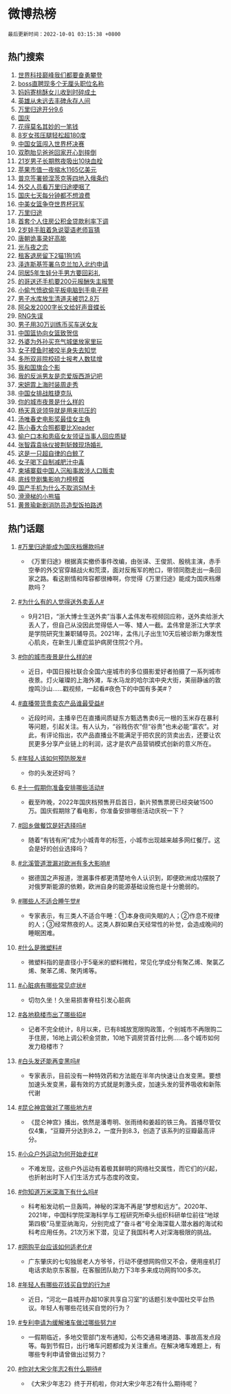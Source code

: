 # 微博热榜

`最后更新时间：2022-10-01 03:15:38 +0800`

## 热门搜索

1. [世界科技巅峰我们都要奋勇攀登](https://m.weibo.cn/search?containerid=100103type%3D1%26t%3D10%26q%3D%23%E4%B8%96%E7%95%8C%E7%A7%91%E6%8A%80%E5%B7%85%E5%B3%B0%E6%88%91%E4%BB%AC%E9%83%BD%E8%A6%81%E5%A5%8B%E5%8B%87%E6%94%80%E7%99%BB%23&stream_entry_id=51&isnewpage=1&extparam=seat%3D1%26filter_type%3Drealtimehot%26pos%3D0%26cate%3D10103%26dgr%3D0%26c_type%3D51%26display_time%3D1664565336%26pre_seqid%3D16645653362870234762219&luicode=10000011&lfid=106003type%253D25%2526t%253D3%2526disable_hot%253D1%2526filter_type%253Drealtimehot)
1. [boss直聘现多个无厘头职位名称](https://m.weibo.cn/search?containerid=100103type%3D1%26t%3D10%26q%3D%23boss%E7%9B%B4%E8%81%98%E7%8E%B0%E5%A4%9A%E4%B8%AA%E6%97%A0%E5%8E%98%E5%A4%B4%E8%81%8C%E4%BD%8D%E5%90%8D%E7%A7%B0%23&stream_entry_id=31&isnewpage=1&extparam=seat%3D1%26filter_type%3Drealtimehot%26c_type%3D31%26cate%3D0%26flag%3D0%26band_rank%3D1%26dgr%3D0%26pos%3D0%26q%3D%2523boss%25E7%259B%25B4%25E8%2581%2598%25E7%258E%25B0%25E5%25A4%259A%25E4%25B8%25AA%25E6%2597%25A0%25E5%258E%2598%25E5%25A4%25B4%25E8%2581%258C%25E4%25BD%258D%25E5%2590%258D%25E7%25A7%25B0%2523%26realpos%3D1%26lcate%3D5001%26display_time%3D1664565336%26pre_seqid%3D16645653362870234762219&luicode=10000011&lfid=106003type%253D25%2526t%253D3%2526disable_hot%253D1%2526filter_type%253Drealtimehot)
1. [妈妈寄桃酥女儿收到时碎成土](https://m.weibo.cn/search?containerid=100103type%3D1%26t%3D10%26q%3D%23%E5%A6%88%E5%A6%88%E5%AF%84%E6%A1%83%E9%85%A5%E5%A5%B3%E5%84%BF%E6%94%B6%E5%88%B0%E6%97%B6%E7%A2%8E%E6%88%90%E5%9C%9F%23&stream_entry_id=31&isnewpage=1&extparam=seat%3D1%26filter_type%3Drealtimehot%26c_type%3D31%26cate%3D0%26flag%3D0%26band_rank%3D2%26dgr%3D0%26pos%3D1%26q%3D%2523%25E5%25A6%2588%25E5%25A6%2588%25E5%25AF%2584%25E6%25A1%2583%25E9%2585%25A5%25E5%25A5%25B3%25E5%2584%25BF%25E6%2594%25B6%25E5%2588%25B0%25E6%2597%25B6%25E7%25A2%258E%25E6%2588%2590%25E5%259C%259F%2523%26realpos%3D2%26lcate%3D5001%26display_time%3D1664565336%26pre_seqid%3D16645653362870234762219&luicode=10000011&lfid=106003type%253D25%2526t%253D3%2526disable_hot%253D1%2526filter_type%253Drealtimehot)
1. [英雄从未远去丰碑永存人间](https://m.weibo.cn/search?containerid=100103type%3D1%26t%3D10%26q%3D%23%E8%8B%B1%E9%9B%84%E4%BB%8E%E6%9C%AA%E8%BF%9C%E5%8E%BB%E4%B8%B0%E7%A2%91%E6%B0%B8%E5%AD%98%E4%BA%BA%E9%97%B4%23&stream_entry_id=31&isnewpage=1&extparam=seat%3D1%26filter_type%3Drealtimehot%26c_type%3D31%26cate%3D0%26flag%3D0%26band_rank%3D3%26dgr%3D0%26pos%3D2%26q%3D%2523%25E8%258B%25B1%25E9%259B%2584%25E4%25BB%258E%25E6%259C%25AA%25E8%25BF%259C%25E5%258E%25BB%25E4%25B8%25B0%25E7%25A2%2591%25E6%25B0%25B8%25E5%25AD%2598%25E4%25BA%25BA%25E9%2597%25B4%2523%26realpos%3D3%26lcate%3D5001%26display_time%3D1664565336%26pre_seqid%3D16645653362870234762219&luicode=10000011&lfid=106003type%253D25%2526t%253D3%2526disable_hot%253D1%2526filter_type%253Drealtimehot)
1. [万里归途开分9.6](https://m.weibo.cn/search?containerid=100103type%3D1%26t%3D10%26q%3D%23%E4%B8%87%E9%87%8C%E5%BD%92%E9%80%94%E5%BC%80%E5%88%869.6%23&stream_entry_id=31&isnewpage=1&extparam=seat%3D1%26filter_type%3Drealtimehot%26c_type%3D31%26cate%3D0%26flag%3D0%26band_rank%3D4%26dgr%3D0%26pos%3D3%26q%3D%2523%25E4%25B8%2587%25E9%2587%258C%25E5%25BD%2592%25E9%2580%2594%25E5%25BC%2580%25E5%2588%25869.6%2523%26realpos%3D4%26lcate%3D5001%26display_time%3D1664565336%26pre_seqid%3D16645653362870234762219&luicode=10000011&lfid=106003type%253D25%2526t%253D3%2526disable_hot%253D1%2526filter_type%253Drealtimehot)
1. [国庆](https://m.weibo.cn/search?containerid=100103type%3D1%26t%3D10%26q%3D%23%E5%9B%BD%E5%BA%86%23&stream_entry_id=31&isnewpage=1&extparam=seat%3D1%26filter_type%3Drealtimehot%26c_type%3D31%26cate%3D0%26flag%3D0%26band_rank%3D5%26dgr%3D0%26pos%3D4%26q%3D%2523%25E5%259B%25BD%25E5%25BA%2586%2523%26realpos%3D5%26lcate%3D5001%26display_time%3D1664565336%26pre_seqid%3D16645653362870234762219&luicode=10000011&lfid=106003type%253D25%2526t%253D3%2526disable_hot%253D1%2526filter_type%253Drealtimehot)
1. [花得莫名其妙的一笔钱](https://m.weibo.cn/search?containerid=100103type%3D1%26t%3D10%26q%3D%23%E8%8A%B1%E5%BE%97%E8%8E%AB%E5%90%8D%E5%85%B6%E5%A6%99%E7%9A%84%E4%B8%80%E7%AC%94%E9%92%B1%23&stream_entry_id=31&isnewpage=1&extparam=seat%3D1%26filter_type%3Drealtimehot%26c_type%3D31%26cate%3D0%26flag%3D1%26band_rank%3D6%26dgr%3D0%26pos%3D5%26q%3D%2523%25E8%258A%25B1%25E5%25BE%2597%25E8%258E%25AB%25E5%2590%258D%25E5%2585%25B6%25E5%25A6%2599%25E7%259A%2584%25E4%25B8%2580%25E7%25AC%2594%25E9%2592%25B1%2523%26realpos%3D6%26lcate%3D5001%26display_time%3D1664565336%26pre_seqid%3D16645653362870234762219&luicode=10000011&lfid=106003type%253D25%2526t%253D3%2526disable_hot%253D1%2526filter_type%253Drealtimehot)
1. [8岁女孩压腿轻松超180度](https://m.weibo.cn/search?containerid=100103type%3D1%26t%3D10%26q%3D%238%E5%B2%81%E5%A5%B3%E5%AD%A9%E5%8E%8B%E8%85%BF%E8%BD%BB%E6%9D%BE%E8%B6%85180%E5%BA%A6%23&stream_entry_id=31&isnewpage=1&extparam=seat%3D1%26filter_type%3Drealtimehot%26c_type%3D31%26cate%3D0%26flag%3D0%26band_rank%3D7%26dgr%3D0%26pos%3D6%26q%3D%25238%25E5%25B2%2581%25E5%25A5%25B3%25E5%25AD%25A9%25E5%258E%258B%25E8%2585%25BF%25E8%25BD%25BB%25E6%259D%25BE%25E8%25B6%2585180%25E5%25BA%25A6%2523%26realpos%3D7%26lcate%3D5001%26display_time%3D1664565336%26pre_seqid%3D16645653362870234762219&luicode=10000011&lfid=106003type%253D25%2526t%253D3%2526disable_hot%253D1%2526filter_type%253Drealtimehot)
1. [中国女篮闯入世界杯决赛](https://m.weibo.cn/search?containerid=100103type%3D1%26t%3D10%26q%3D%23%E4%B8%AD%E5%9B%BD%E5%A5%B3%E7%AF%AE%E9%97%AF%E5%85%A5%E4%B8%96%E7%95%8C%E6%9D%AF%E5%86%B3%E8%B5%9B%23&stream_entry_id=31&isnewpage=1&extparam=seat%3D1%26filter_type%3Drealtimehot%26c_type%3D31%26cate%3D0%26flag%3D16%26band_rank%3D8%26dgr%3D0%26pos%3D7%26q%3D%2523%25E4%25B8%25AD%25E5%259B%25BD%25E5%25A5%25B3%25E7%25AF%25AE%25E9%2597%25AF%25E5%2585%25A5%25E4%25B8%2596%25E7%2595%258C%25E6%259D%25AF%25E5%2586%25B3%25E8%25B5%259B%2523%26realpos%3D8%26lcate%3D5001%26display_time%3D1664565336%26pre_seqid%3D16645653362870234762219&luicode=10000011&lfid=106003type%253D25%2526t%253D3%2526disable_hot%253D1%2526filter_type%253Drealtimehot)
1. [双胞胎见爸爸回家开心到摔倒](https://m.weibo.cn/search?containerid=100103type%3D1%26t%3D10%26q%3D%23%E5%8F%8C%E8%83%9E%E8%83%8E%E8%A7%81%E7%88%B8%E7%88%B8%E5%9B%9E%E5%AE%B6%E5%BC%80%E5%BF%83%E5%88%B0%E6%91%94%E5%80%92%23&stream_entry_id=31&isnewpage=1&extparam=seat%3D1%26filter_type%3Drealtimehot%26c_type%3D31%26cate%3D0%26flag%3D0%26band_rank%3D9%26dgr%3D0%26pos%3D8%26q%3D%2523%25E5%258F%258C%25E8%2583%259E%25E8%2583%258E%25E8%25A7%2581%25E7%2588%25B8%25E7%2588%25B8%25E5%259B%259E%25E5%25AE%25B6%25E5%25BC%2580%25E5%25BF%2583%25E5%2588%25B0%25E6%2591%2594%25E5%2580%2592%2523%26realpos%3D9%26lcate%3D5001%26display_time%3D1664565336%26pre_seqid%3D16645653362870234762219&luicode=10000011&lfid=106003type%253D25%2526t%253D3%2526disable_hot%253D1%2526filter_type%253Drealtimehot)
1. [21岁男子长期熬夜吸出10块血栓](https://m.weibo.cn/search?containerid=100103type%3D1%26t%3D10%26q%3D%2321%E5%B2%81%E7%94%B7%E5%AD%90%E9%95%BF%E6%9C%9F%E7%86%AC%E5%A4%9C%E5%90%B8%E5%87%BA10%E5%9D%97%E8%A1%80%E6%A0%93%23&stream_entry_id=31&isnewpage=1&extparam=seat%3D1%26filter_type%3Drealtimehot%26c_type%3D31%26cate%3D0%26flag%3D0%26band_rank%3D10%26dgr%3D0%26pos%3D9%26q%3D%252321%25E5%25B2%2581%25E7%2594%25B7%25E5%25AD%2590%25E9%2595%25BF%25E6%259C%259F%25E7%2586%25AC%25E5%25A4%259C%25E5%2590%25B8%25E5%2587%25BA10%25E5%259D%2597%25E8%25A1%2580%25E6%25A0%2593%2523%26realpos%3D10%26lcate%3D5001%26display_time%3D1664565336%26pre_seqid%3D16645653362870234762219&luicode=10000011&lfid=106003type%253D25%2526t%253D3%2526disable_hot%253D1%2526filter_type%253Drealtimehot)
1. [苹果市值一夜缩水1165亿美元](https://m.weibo.cn/search?containerid=100103type%3D1%26t%3D10%26q%3D%23%E8%8B%B9%E6%9E%9C%E5%B8%82%E5%80%BC%E4%B8%80%E5%A4%9C%E7%BC%A9%E6%B0%B41165%E4%BA%BF%E7%BE%8E%E5%85%83%23&stream_entry_id=31&isnewpage=1&extparam=seat%3D1%26filter_type%3Drealtimehot%26c_type%3D31%26cate%3D0%26flag%3D1%26band_rank%3D11%26dgr%3D0%26pos%3D10%26q%3D%2523%25E8%258B%25B9%25E6%259E%259C%25E5%25B8%2582%25E5%2580%25BC%25E4%25B8%2580%25E5%25A4%259C%25E7%25BC%25A9%25E6%25B0%25B41165%25E4%25BA%25BF%25E7%25BE%258E%25E5%2585%2583%2523%26realpos%3D11%26lcate%3D5001%26display_time%3D1664565336%26pre_seqid%3D16645653362870234762219&luicode=10000011&lfid=106003type%253D25%2526t%253D3%2526disable_hot%253D1%2526filter_type%253Drealtimehot)
1. [普京签署顿涅茨克等四地入俄条约](https://m.weibo.cn/search?containerid=100103type%3D1%26t%3D10%26q%3D%23%E6%99%AE%E4%BA%AC%E7%AD%BE%E7%BD%B2%E9%A1%BF%E6%B6%85%E8%8C%A8%E5%85%8B%E7%AD%89%E5%9B%9B%E5%9C%B0%E5%85%A5%E4%BF%84%E6%9D%A1%E7%BA%A6%23&stream_entry_id=31&isnewpage=1&extparam=seat%3D1%26filter_type%3Drealtimehot%26c_type%3D31%26cate%3D0%26flag%3D0%26band_rank%3D12%26dgr%3D0%26pos%3D11%26q%3D%2523%25E6%2599%25AE%25E4%25BA%25AC%25E7%25AD%25BE%25E7%25BD%25B2%25E9%25A1%25BF%25E6%25B6%2585%25E8%258C%25A8%25E5%2585%258B%25E7%25AD%2589%25E5%259B%259B%25E5%259C%25B0%25E5%2585%25A5%25E4%25BF%2584%25E6%259D%25A1%25E7%25BA%25A6%2523%26realpos%3D12%26lcate%3D5001%26display_time%3D1664565336%26pre_seqid%3D16645653362870234762219&luicode=10000011&lfid=106003type%253D25%2526t%253D3%2526disable_hot%253D1%2526filter_type%253Drealtimehot)
1. [外交人员看万里归途哽咽了](https://m.weibo.cn/search?containerid=100103type%3D1%26t%3D10%26q%3D%23%E5%A4%96%E4%BA%A4%E4%BA%BA%E5%91%98%E7%9C%8B%E4%B8%87%E9%87%8C%E5%BD%92%E9%80%94%E5%93%BD%E5%92%BD%E4%BA%86%23&stream_entry_id=31&isnewpage=1&extparam=seat%3D1%26filter_type%3Drealtimehot%26c_type%3D31%26cate%3D0%26flag%3D0%26band_rank%3D13%26dgr%3D0%26pos%3D12%26q%3D%2523%25E5%25A4%2596%25E4%25BA%25A4%25E4%25BA%25BA%25E5%2591%2598%25E7%259C%258B%25E4%25B8%2587%25E9%2587%258C%25E5%25BD%2592%25E9%2580%2594%25E5%2593%25BD%25E5%2592%25BD%25E4%25BA%2586%2523%26realpos%3D13%26lcate%3D5001%26display_time%3D1664565336%26pre_seqid%3D16645653362870234762219&luicode=10000011&lfid=106003type%253D25%2526t%253D3%2526disable_hot%253D1%2526filter_type%253Drealtimehot)
1. [国庆七天每分钟都不想浪费](https://m.weibo.cn/search?containerid=100103type%3D1%26t%3D10%26q%3D%23%E5%9B%BD%E5%BA%86%E4%B8%83%E5%A4%A9%E6%AF%8F%E5%88%86%E9%92%9F%E9%83%BD%E4%B8%8D%E6%83%B3%E6%B5%AA%E8%B4%B9%23&stream_entry_id=31&isnewpage=1&extparam=seat%3D1%26filter_type%3Drealtimehot%26c_type%3D31%26cate%3D0%26flag%3D0%26band_rank%3D14%26dgr%3D0%26pos%3D13%26q%3D%2523%25E5%259B%25BD%25E5%25BA%2586%25E4%25B8%2583%25E5%25A4%25A9%25E6%25AF%258F%25E5%2588%2586%25E9%2592%259F%25E9%2583%25BD%25E4%25B8%258D%25E6%2583%25B3%25E6%25B5%25AA%25E8%25B4%25B9%2523%26realpos%3D14%26lcate%3D5001%26display_time%3D1664565336%26pre_seqid%3D16645653362870234762219&luicode=10000011&lfid=106003type%253D25%2526t%253D3%2526disable_hot%253D1%2526filter_type%253Drealtimehot)
1. [中美女篮争夺世界杯冠军](https://m.weibo.cn/search?containerid=100103type%3D1%26t%3D10%26q%3D%23%E4%B8%AD%E7%BE%8E%E5%A5%B3%E7%AF%AE%E4%BA%89%E5%A4%BA%E4%B8%96%E7%95%8C%E6%9D%AF%E5%86%A0%E5%86%9B%23&stream_entry_id=31&isnewpage=1&extparam=seat%3D1%26filter_type%3Drealtimehot%26c_type%3D31%26cate%3D0%26flag%3D0%26band_rank%3D15%26dgr%3D0%26pos%3D14%26q%3D%2523%25E4%25B8%25AD%25E7%25BE%258E%25E5%25A5%25B3%25E7%25AF%25AE%25E4%25BA%2589%25E5%25A4%25BA%25E4%25B8%2596%25E7%2595%258C%25E6%259D%25AF%25E5%2586%25A0%25E5%2586%259B%2523%26realpos%3D15%26lcate%3D5001%26display_time%3D1664565336%26pre_seqid%3D16645653362870234762219&luicode=10000011&lfid=106003type%253D25%2526t%253D3%2526disable_hot%253D1%2526filter_type%253Drealtimehot)
1. [万里归途](https://m.weibo.cn/search?containerid=100103type%3D1%26t%3D10%26q%3D%E4%B8%87%E9%87%8C%E5%BD%92%E9%80%94&stream_entry_id=31&isnewpage=1&extparam=seat%3D1%26filter_type%3Drealtimehot%26c_type%3D31%26cate%3D0%26flag%3D0%26band_rank%3D16%26dgr%3D0%26pos%3D15%26q%3D%25E4%25B8%2587%25E9%2587%258C%25E5%25BD%2592%25E9%2580%2594%26realpos%3D16%26lcate%3D5001%26display_time%3D1664565336%26pre_seqid%3D16645653362870234762219&luicode=10000011&lfid=106003type%253D25%2526t%253D3%2526disable_hot%253D1%2526filter_type%253Drealtimehot)
1. [首套个人住房公积金贷款利率下调](https://m.weibo.cn/search?containerid=100103type%3D1%26t%3D10%26q%3D%23%E9%A6%96%E5%A5%97%E4%B8%AA%E4%BA%BA%E4%BD%8F%E6%88%BF%E5%85%AC%E7%A7%AF%E9%87%91%E8%B4%B7%E6%AC%BE%E5%88%A9%E7%8E%87%E4%B8%8B%E8%B0%83%23&stream_entry_id=31&isnewpage=1&extparam=seat%3D1%26filter_type%3Drealtimehot%26c_type%3D31%26cate%3D0%26flag%3D0%26band_rank%3D17%26dgr%3D0%26pos%3D16%26q%3D%2523%25E9%25A6%2596%25E5%25A5%2597%25E4%25B8%25AA%25E4%25BA%25BA%25E4%25BD%258F%25E6%2588%25BF%25E5%2585%25AC%25E7%25A7%25AF%25E9%2587%2591%25E8%25B4%25B7%25E6%25AC%25BE%25E5%2588%25A9%25E7%258E%2587%25E4%25B8%258B%25E8%25B0%2583%2523%26realpos%3D17%26lcate%3D5001%26display_time%3D1664565336%26pre_seqid%3D16645653362870234762219&luicode=10000011&lfid=106003type%253D25%2526t%253D3%2526disable_hot%253D1%2526filter_type%253Drealtimehot)
1. [2岁娃手脏着急说婴语老师盲猜](https://m.weibo.cn/search?containerid=100103type%3D1%26t%3D10%26q%3D%232%E5%B2%81%E5%A8%83%E6%89%8B%E8%84%8F%E7%9D%80%E6%80%A5%E8%AF%B4%E5%A9%B4%E8%AF%AD%E8%80%81%E5%B8%88%E7%9B%B2%E7%8C%9C%23&stream_entry_id=31&isnewpage=1&extparam=seat%3D1%26filter_type%3Drealtimehot%26c_type%3D31%26cate%3D0%26flag%3D0%26band_rank%3D18%26dgr%3D0%26pos%3D17%26q%3D%25232%25E5%25B2%2581%25E5%25A8%2583%25E6%2589%258B%25E8%2584%258F%25E7%259D%2580%25E6%2580%25A5%25E8%25AF%25B4%25E5%25A9%25B4%25E8%25AF%25AD%25E8%2580%2581%25E5%25B8%2588%25E7%259B%25B2%25E7%258C%259C%2523%26realpos%3D18%26lcate%3D5001%26display_time%3D1664565336%26pre_seqid%3D16645653362870234762219&luicode=10000011&lfid=106003type%253D25%2526t%253D3%2526disable_hot%253D1%2526filter_type%253Drealtimehot)
1. [唐朝诡事录好高能](https://m.weibo.cn/search?containerid=100103type%3D1%26t%3D10%26q%3D%23%E5%94%90%E6%9C%9D%E8%AF%A1%E4%BA%8B%E5%BD%95%E5%A5%BD%E9%AB%98%E8%83%BD%23&stream_entry_id=31&isnewpage=1&extparam=seat%3D1%26filter_type%3Drealtimehot%26c_type%3D31%26cate%3D0%26flag%3D0%26band_rank%3D19%26dgr%3D0%26pos%3D18%26q%3D%2523%25E5%2594%2590%25E6%259C%259D%25E8%25AF%25A1%25E4%25BA%258B%25E5%25BD%2595%25E5%25A5%25BD%25E9%25AB%2598%25E8%2583%25BD%2523%26realpos%3D19%26lcate%3D5001%26display_time%3D1664565336%26pre_seqid%3D16645653362870234762219&luicode=10000011&lfid=106003type%253D25%2526t%253D3%2526disable_hot%253D1%2526filter_type%253Drealtimehot)
1. [光与夜之恋](https://m.weibo.cn/search?containerid=100103type%3D1%26t%3D10%26q%3D%23%E5%85%89%E4%B8%8E%E5%A4%9C%E4%B9%8B%E6%81%8B%23&stream_entry_id=31&isnewpage=1&extparam=seat%3D1%26filter_type%3Drealtimehot%26c_type%3D31%26cate%3D0%26flag%3D0%26band_rank%3D20%26dgr%3D0%26pos%3D19%26q%3D%2523%25E5%2585%2589%25E4%25B8%258E%25E5%25A4%259C%25E4%25B9%258B%25E6%2581%258B%2523%26realpos%3D20%26lcate%3D5001%26display_time%3D1664565336%26pre_seqid%3D16645653362870234762219&luicode=10000011&lfid=106003type%253D25%2526t%253D3%2526disable_hot%253D1%2526filter_type%253Drealtimehot)
1. [租客退房留下2猫1狗1鸡](https://m.weibo.cn/search?containerid=100103type%3D1%26t%3D10%26q%3D%23%E7%A7%9F%E5%AE%A2%E9%80%80%E6%88%BF%E7%95%99%E4%B8%8B2%E7%8C%AB1%E7%8B%971%E9%B8%A1%23&stream_entry_id=31&isnewpage=1&extparam=seat%3D1%26filter_type%3Drealtimehot%26c_type%3D31%26cate%3D0%26flag%3D0%26band_rank%3D21%26dgr%3D0%26pos%3D20%26q%3D%2523%25E7%25A7%259F%25E5%25AE%25A2%25E9%2580%2580%25E6%2588%25BF%25E7%2595%2599%25E4%25B8%258B2%25E7%258C%25AB1%25E7%258B%25971%25E9%25B8%25A1%2523%26realpos%3D21%26lcate%3D5001%26display_time%3D1664565336%26pre_seqid%3D16645653362870234762219&luicode=10000011&lfid=106003type%253D25%2526t%253D3%2526disable_hot%253D1%2526filter_type%253Drealtimehot)
1. [泽连斯基签署乌克兰加入北约申请](https://m.weibo.cn/search?containerid=100103type%3D1%26t%3D10%26q%3D%23%E6%B3%BD%E8%BF%9E%E6%96%AF%E5%9F%BA%E7%AD%BE%E7%BD%B2%E4%B9%8C%E5%85%8B%E5%85%B0%E5%8A%A0%E5%85%A5%E5%8C%97%E7%BA%A6%E7%94%B3%E8%AF%B7%23&stream_entry_id=31&isnewpage=1&extparam=seat%3D1%26filter_type%3Drealtimehot%26c_type%3D31%26cate%3D0%26flag%3D0%26band_rank%3D22%26dgr%3D0%26pos%3D21%26q%3D%2523%25E6%25B3%25BD%25E8%25BF%259E%25E6%2596%25AF%25E5%259F%25BA%25E7%25AD%25BE%25E7%25BD%25B2%25E4%25B9%258C%25E5%2585%258B%25E5%2585%25B0%25E5%258A%25A0%25E5%2585%25A5%25E5%258C%2597%25E7%25BA%25A6%25E7%2594%25B3%25E8%25AF%25B7%2523%26realpos%3D22%26lcate%3D5001%26display_time%3D1664565336%26pre_seqid%3D16645653362870234762219&luicode=10000011&lfid=106003type%253D25%2526t%253D3%2526disable_hot%253D1%2526filter_type%253Drealtimehot)
1. [同居5年生娃分手男方要回彩礼](https://m.weibo.cn/search?containerid=100103type%3D1%26t%3D10%26q%3D%23%E5%90%8C%E5%B1%855%E5%B9%B4%E7%94%9F%E5%A8%83%E5%88%86%E6%89%8B%E7%94%B7%E6%96%B9%E8%A6%81%E5%9B%9E%E5%BD%A9%E7%A4%BC%23&stream_entry_id=31&isnewpage=1&extparam=seat%3D1%26filter_type%3Drealtimehot%26c_type%3D31%26cate%3D0%26flag%3D0%26band_rank%3D23%26dgr%3D0%26pos%3D22%26q%3D%2523%25E5%2590%258C%25E5%25B1%25855%25E5%25B9%25B4%25E7%2594%259F%25E5%25A8%2583%25E5%2588%2586%25E6%2589%258B%25E7%2594%25B7%25E6%2596%25B9%25E8%25A6%2581%25E5%259B%259E%25E5%25BD%25A9%25E7%25A4%25BC%2523%26realpos%3D23%26lcate%3D5001%26display_time%3D1664565336%26pre_seqid%3D16645653362870234762219&luicode=10000011&lfid=106003type%253D25%2526t%253D3%2526disable_hot%253D1%2526filter_type%253Drealtimehot)
1. [的哥送还手机要200元报酬失主报警](https://m.weibo.cn/search?containerid=100103type%3D1%26t%3D10%26q%3D%23%E7%9A%84%E5%93%A5%E9%80%81%E8%BF%98%E6%89%8B%E6%9C%BA%E8%A6%81200%E5%85%83%E6%8A%A5%E9%85%AC%E5%A4%B1%E4%B8%BB%E6%8A%A5%E8%AD%A6%23&stream_entry_id=31&isnewpage=1&extparam=seat%3D1%26filter_type%3Drealtimehot%26c_type%3D31%26cate%3D0%26flag%3D0%26band_rank%3D24%26dgr%3D0%26pos%3D23%26q%3D%2523%25E7%259A%2584%25E5%2593%25A5%25E9%2580%2581%25E8%25BF%2598%25E6%2589%258B%25E6%259C%25BA%25E8%25A6%2581200%25E5%2585%2583%25E6%258A%25A5%25E9%2585%25AC%25E5%25A4%25B1%25E4%25B8%25BB%25E6%258A%25A5%25E8%25AD%25A6%2523%26realpos%3D24%26lcate%3D5001%26display_time%3D1664565336%26pre_seqid%3D16645653362870234762219&luicode=10000011&lfid=106003type%253D25%2526t%253D3%2526disable_hot%253D1%2526filter_type%253Drealtimehot)
1. [小偷气愤欲偷平板电脑到手电子秤](https://m.weibo.cn/search?containerid=100103type%3D1%26t%3D10%26q%3D%23%E5%B0%8F%E5%81%B7%E6%B0%94%E6%84%A4%E6%AC%B2%E5%81%B7%E5%B9%B3%E6%9D%BF%E7%94%B5%E8%84%91%E5%88%B0%E6%89%8B%E7%94%B5%E5%AD%90%E7%A7%A4%23&stream_entry_id=31&isnewpage=1&extparam=seat%3D1%26filter_type%3Drealtimehot%26c_type%3D31%26cate%3D0%26flag%3D0%26band_rank%3D25%26dgr%3D0%26pos%3D24%26q%3D%2523%25E5%25B0%258F%25E5%2581%25B7%25E6%25B0%2594%25E6%2584%25A4%25E6%25AC%25B2%25E5%2581%25B7%25E5%25B9%25B3%25E6%259D%25BF%25E7%2594%25B5%25E8%2584%2591%25E5%2588%25B0%25E6%2589%258B%25E7%2594%25B5%25E5%25AD%2590%25E7%25A7%25A4%2523%26realpos%3D25%26lcate%3D5001%26display_time%3D1664565336%26pre_seqid%3D16645653362870234762219&luicode=10000011&lfid=106003type%253D25%2526t%253D3%2526disable_hot%253D1%2526filter_type%253Drealtimehot)
1. [男子水库放生清道夫被罚2.8万](https://m.weibo.cn/search?containerid=100103type%3D1%26t%3D10%26q%3D%23%E7%94%B7%E5%AD%90%E6%B0%B4%E5%BA%93%E6%94%BE%E7%94%9F%E6%B8%85%E9%81%93%E5%A4%AB%E8%A2%AB%E7%BD%9A2.8%E4%B8%87%23&stream_entry_id=31&isnewpage=1&extparam=seat%3D1%26filter_type%3Drealtimehot%26c_type%3D31%26cate%3D0%26flag%3D0%26band_rank%3D26%26dgr%3D0%26pos%3D25%26q%3D%2523%25E7%2594%25B7%25E5%25AD%2590%25E6%25B0%25B4%25E5%25BA%2593%25E6%2594%25BE%25E7%2594%259F%25E6%25B8%2585%25E9%2581%2593%25E5%25A4%25AB%25E8%25A2%25AB%25E7%25BD%259A2.8%25E4%25B8%2587%2523%26realpos%3D26%26lcate%3D5001%26display_time%3D1664565336%26pre_seqid%3D16645653362870234762219&luicode=10000011&lfid=106003type%253D25%2526t%253D3%2526disable_hot%253D1%2526filter_type%253Drealtimehot)
1. [阿朵发2000字长文给好声音蝶长](https://m.weibo.cn/search?containerid=100103type%3D1%26t%3D10%26q%3D%23%E9%98%BF%E6%9C%B5%E5%8F%912000%E5%AD%97%E9%95%BF%E6%96%87%E7%BB%99%E5%A5%BD%E5%A3%B0%E9%9F%B3%E8%9D%B6%E9%95%BF%23&stream_entry_id=31&isnewpage=1&extparam=seat%3D1%26filter_type%3Drealtimehot%26c_type%3D31%26cate%3D0%26flag%3D0%26band_rank%3D27%26dgr%3D0%26pos%3D26%26q%3D%2523%25E9%2598%25BF%25E6%259C%25B5%25E5%258F%25912000%25E5%25AD%2597%25E9%2595%25BF%25E6%2596%2587%25E7%25BB%2599%25E5%25A5%25BD%25E5%25A3%25B0%25E9%259F%25B3%25E8%259D%25B6%25E9%2595%25BF%2523%26realpos%3D27%26lcate%3D5001%26display_time%3D1664565336%26pre_seqid%3D16645653362870234762219&luicode=10000011&lfid=106003type%253D25%2526t%253D3%2526disable_hot%253D1%2526filter_type%253Drealtimehot)
1. [RNG失误](https://m.weibo.cn/search?containerid=100103type%3D1%26t%3D10%26q%3D%23RNG%E5%A4%B1%E8%AF%AF%23&stream_entry_id=31&isnewpage=1&extparam=seat%3D1%26filter_type%3Drealtimehot%26c_type%3D31%26cate%3D0%26flag%3D0%26band_rank%3D28%26dgr%3D0%26pos%3D27%26q%3D%2523RNG%25E5%25A4%25B1%25E8%25AF%25AF%2523%26realpos%3D28%26lcate%3D5001%26display_time%3D1664565336%26pre_seqid%3D16645653362870234762219&luicode=10000011&lfid=106003type%253D25%2526t%253D3%2526disable_hot%253D1%2526filter_type%253Drealtimehot)
1. [男子用30万训练币买车送女友](https://m.weibo.cn/search?containerid=100103type%3D1%26t%3D10%26q%3D%23%E7%94%B7%E5%AD%90%E7%94%A830%E4%B8%87%E8%AE%AD%E7%BB%83%E5%B8%81%E4%B9%B0%E8%BD%A6%E9%80%81%E5%A5%B3%E5%8F%8B%23&stream_entry_id=31&isnewpage=1&extparam=seat%3D1%26filter_type%3Drealtimehot%26c_type%3D31%26cate%3D0%26flag%3D0%26band_rank%3D29%26dgr%3D0%26pos%3D28%26q%3D%2523%25E7%2594%25B7%25E5%25AD%2590%25E7%2594%25A830%25E4%25B8%2587%25E8%25AE%25AD%25E7%25BB%2583%25E5%25B8%2581%25E4%25B9%25B0%25E8%25BD%25A6%25E9%2580%2581%25E5%25A5%25B3%25E5%258F%258B%2523%26realpos%3D29%26lcate%3D5001%26display_time%3D1664565336%26pre_seqid%3D16645653362870234762219&luicode=10000011&lfid=106003type%253D25%2526t%253D3%2526disable_hot%253D1%2526filter_type%253Drealtimehot)
1. [中国篮协向女篮致贺信](https://m.weibo.cn/search?containerid=100103type%3D1%26t%3D10%26q%3D%23%E4%B8%AD%E5%9B%BD%E7%AF%AE%E5%8D%8F%E5%90%91%E5%A5%B3%E7%AF%AE%E8%87%B4%E8%B4%BA%E4%BF%A1%23&stream_entry_id=31&isnewpage=1&extparam=seat%3D1%26filter_type%3Drealtimehot%26c_type%3D31%26cate%3D0%26flag%3D0%26band_rank%3D30%26dgr%3D0%26pos%3D29%26q%3D%2523%25E4%25B8%25AD%25E5%259B%25BD%25E7%25AF%25AE%25E5%258D%258F%25E5%2590%2591%25E5%25A5%25B3%25E7%25AF%25AE%25E8%2587%25B4%25E8%25B4%25BA%25E4%25BF%25A1%2523%26realpos%3D30%26lcate%3D5001%26display_time%3D1664565336%26pre_seqid%3D16645653362870234762219&luicode=10000011&lfid=106003type%253D25%2526t%253D3%2526disable_hot%253D1%2526filter_type%253Drealtimehot)
1. [外婆为外孙买充气城堡放家里玩](https://m.weibo.cn/search?containerid=100103type%3D1%26t%3D10%26q%3D%23%E5%A4%96%E5%A9%86%E4%B8%BA%E5%A4%96%E5%AD%99%E4%B9%B0%E5%85%85%E6%B0%94%E5%9F%8E%E5%A0%A1%E6%94%BE%E5%AE%B6%E9%87%8C%E7%8E%A9%23&stream_entry_id=31&isnewpage=1&extparam=seat%3D1%26filter_type%3Drealtimehot%26c_type%3D31%26cate%3D0%26flag%3D0%26band_rank%3D31%26dgr%3D0%26pos%3D30%26q%3D%2523%25E5%25A4%2596%25E5%25A9%2586%25E4%25B8%25BA%25E5%25A4%2596%25E5%25AD%2599%25E4%25B9%25B0%25E5%2585%2585%25E6%25B0%2594%25E5%259F%258E%25E5%25A0%25A1%25E6%2594%25BE%25E5%25AE%25B6%25E9%2587%258C%25E7%258E%25A9%2523%26realpos%3D31%26lcate%3D5001%26display_time%3D1664565336%26pre_seqid%3D16645653362870234762219&luicode=10000011&lfid=106003type%253D25%2526t%253D3%2526disable_hot%253D1%2526filter_type%253Drealtimehot)
1. [女子摸鱼时被咬半身失去知觉](https://m.weibo.cn/search?containerid=100103type%3D1%26t%3D10%26q%3D%23%E5%A5%B3%E5%AD%90%E6%91%B8%E9%B1%BC%E6%97%B6%E8%A2%AB%E5%92%AC%E5%8D%8A%E8%BA%AB%E5%A4%B1%E5%8E%BB%E7%9F%A5%E8%A7%89%23&stream_entry_id=31&isnewpage=1&extparam=seat%3D1%26filter_type%3Drealtimehot%26c_type%3D31%26cate%3D0%26flag%3D0%26band_rank%3D32%26dgr%3D0%26pos%3D31%26q%3D%2523%25E5%25A5%25B3%25E5%25AD%2590%25E6%2591%25B8%25E9%25B1%25BC%25E6%2597%25B6%25E8%25A2%25AB%25E5%2592%25AC%25E5%258D%258A%25E8%25BA%25AB%25E5%25A4%25B1%25E5%258E%25BB%25E7%259F%25A5%25E8%25A7%2589%2523%26realpos%3D32%26lcate%3D5001%26display_time%3D1664565336%26pre_seqid%3D16645653362870234762219&luicode=10000011&lfid=106003type%253D25%2526t%253D3%2526disable_hot%253D1%2526filter_type%253Drealtimehot)
1. [多所双非院校硕士报考人数猛增](https://m.weibo.cn/search?containerid=100103type%3D1%26t%3D10%26q%3D%23%E5%A4%9A%E6%89%80%E5%8F%8C%E9%9D%9E%E9%99%A2%E6%A0%A1%E7%A1%95%E5%A3%AB%E6%8A%A5%E8%80%83%E4%BA%BA%E6%95%B0%E7%8C%9B%E5%A2%9E%23&stream_entry_id=31&isnewpage=1&extparam=seat%3D1%26filter_type%3Drealtimehot%26c_type%3D31%26cate%3D0%26flag%3D0%26band_rank%3D33%26dgr%3D0%26pos%3D32%26q%3D%2523%25E5%25A4%259A%25E6%2589%2580%25E5%258F%258C%25E9%259D%259E%25E9%2599%25A2%25E6%25A0%25A1%25E7%25A1%2595%25E5%25A3%25AB%25E6%258A%25A5%25E8%2580%2583%25E4%25BA%25BA%25E6%2595%25B0%25E7%258C%259B%25E5%25A2%259E%2523%26realpos%3D33%26lcate%3D5001%26display_time%3D1664565336%26pre_seqid%3D16645653362870234762219&luicode=10000011&lfid=106003type%253D25%2526t%253D3%2526disable_hot%253D1%2526filter_type%253Drealtimehot)
1. [我和国旗合个影](https://m.weibo.cn/search?containerid=100103type%3D1%26t%3D10%26q%3D%23%E6%88%91%E5%92%8C%E5%9B%BD%E6%97%97%E5%90%88%E4%B8%AA%E5%BD%B1%23&stream_entry_id=31&isnewpage=1&extparam=seat%3D1%26filter_type%3Drealtimehot%26c_type%3D31%26cate%3D0%26flag%3D0%26band_rank%3D34%26dgr%3D0%26pos%3D33%26q%3D%2523%25E6%2588%2591%25E5%2592%258C%25E5%259B%25BD%25E6%2597%2597%25E5%2590%2588%25E4%25B8%25AA%25E5%25BD%25B1%2523%26realpos%3D34%26lcate%3D5001%26display_time%3D1664565336%26pre_seqid%3D16645653362870234762219&luicode=10000011&lfid=106003type%253D25%2526t%253D3%2526disable_hot%253D1%2526filter_type%253Drealtimehot)
1. [我的反派男友是恋爱版西游记吧](https://m.weibo.cn/search?containerid=100103type%3D1%26t%3D10%26q%3D%23%E6%88%91%E7%9A%84%E5%8F%8D%E6%B4%BE%E7%94%B7%E5%8F%8B%E6%98%AF%E6%81%8B%E7%88%B1%E7%89%88%E8%A5%BF%E6%B8%B8%E8%AE%B0%E5%90%A7%23&stream_entry_id=31&isnewpage=1&extparam=seat%3D1%26filter_type%3Drealtimehot%26c_type%3D31%26cate%3D0%26flag%3D0%26band_rank%3D35%26dgr%3D0%26pos%3D34%26q%3D%2523%25E6%2588%2591%25E7%259A%2584%25E5%258F%258D%25E6%25B4%25BE%25E7%2594%25B7%25E5%258F%258B%25E6%2598%25AF%25E6%2581%258B%25E7%2588%25B1%25E7%2589%2588%25E8%25A5%25BF%25E6%25B8%25B8%25E8%25AE%25B0%25E5%2590%25A7%2523%26realpos%3D35%26lcate%3D5001%26display_time%3D1664565336%26pre_seqid%3D16645653362870234762219&luicode=10000011&lfid=106003type%253D25%2526t%253D3%2526disable_hot%253D1%2526filter_type%253Drealtimehot)
1. [宋妍霏上海时装周走秀](https://m.weibo.cn/search?containerid=100103type%3D1%26t%3D10%26q%3D%23%E5%AE%8B%E5%A6%8D%E9%9C%8F%E4%B8%8A%E6%B5%B7%E6%97%B6%E8%A3%85%E5%91%A8%E8%B5%B0%E7%A7%80%23&stream_entry_id=31&isnewpage=1&extparam=seat%3D1%26filter_type%3Drealtimehot%26c_type%3D31%26cate%3D0%26flag%3D0%26band_rank%3D36%26dgr%3D0%26pos%3D35%26q%3D%2523%25E5%25AE%258B%25E5%25A6%258D%25E9%259C%258F%25E4%25B8%258A%25E6%25B5%25B7%25E6%2597%25B6%25E8%25A3%2585%25E5%2591%25A8%25E8%25B5%25B0%25E7%25A7%2580%2523%26realpos%3D36%26lcate%3D5001%26display_time%3D1664565336%26pre_seqid%3D16645653362870234762219&luicode=10000011&lfid=106003type%253D25%2526t%253D3%2526disable_hot%253D1%2526filter_type%253Drealtimehot)
1. [中国女排战胜捷克队](https://m.weibo.cn/search?containerid=100103type%3D1%26t%3D10%26q%3D%23%E4%B8%AD%E5%9B%BD%E5%A5%B3%E6%8E%92%E6%88%98%E8%83%9C%E6%8D%B7%E5%85%8B%E9%98%9F%23&stream_entry_id=31&isnewpage=1&extparam=seat%3D1%26filter_type%3Drealtimehot%26c_type%3D31%26cate%3D0%26flag%3D0%26band_rank%3D37%26dgr%3D0%26pos%3D36%26q%3D%2523%25E4%25B8%25AD%25E5%259B%25BD%25E5%25A5%25B3%25E6%258E%2592%25E6%2588%2598%25E8%2583%259C%25E6%258D%25B7%25E5%2585%258B%25E9%2598%259F%2523%26realpos%3D37%26lcate%3D5001%26display_time%3D1664565336%26pre_seqid%3D16645653362870234762219&luicode=10000011&lfid=106003type%253D25%2526t%253D3%2526disable_hot%253D1%2526filter_type%253Drealtimehot)
1. [你的城市夜景是什么样的](https://m.weibo.cn/search?containerid=100103type%3D1%26t%3D10%26q%3D%23%E4%BD%A0%E7%9A%84%E5%9F%8E%E5%B8%82%E5%A4%9C%E6%99%AF%E6%98%AF%E4%BB%80%E4%B9%88%E6%A0%B7%E7%9A%84%23&stream_entry_id=31&isnewpage=1&extparam=seat%3D1%26filter_type%3Drealtimehot%26c_type%3D31%26cate%3D0%26flag%3D0%26band_rank%3D38%26dgr%3D0%26pos%3D37%26q%3D%2523%25E4%25BD%25A0%25E7%259A%2584%25E5%259F%258E%25E5%25B8%2582%25E5%25A4%259C%25E6%2599%25AF%25E6%2598%25AF%25E4%25BB%2580%25E4%25B9%2588%25E6%25A0%25B7%25E7%259A%2584%2523%26realpos%3D38%26lcate%3D5001%26display_time%3D1664565336%26pre_seqid%3D16645653362870234762219&luicode=10000011&lfid=106003type%253D25%2526t%253D3%2526disable_hot%253D1%2526filter_type%253Drealtimehot)
1. [杨天真说领导就是用来抗压的](https://m.weibo.cn/search?containerid=100103type%3D1%26t%3D10%26q%3D%23%E6%9D%A8%E5%A4%A9%E7%9C%9F%E8%AF%B4%E9%A2%86%E5%AF%BC%E5%B0%B1%E6%98%AF%E7%94%A8%E6%9D%A5%E6%8A%97%E5%8E%8B%E7%9A%84%23&stream_entry_id=31&isnewpage=1&extparam=seat%3D1%26filter_type%3Drealtimehot%26c_type%3D31%26cate%3D0%26flag%3D0%26band_rank%3D39%26dgr%3D0%26pos%3D38%26q%3D%2523%25E6%259D%25A8%25E5%25A4%25A9%25E7%259C%259F%25E8%25AF%25B4%25E9%25A2%2586%25E5%25AF%25BC%25E5%25B0%25B1%25E6%2598%25AF%25E7%2594%25A8%25E6%259D%25A5%25E6%258A%2597%25E5%258E%258B%25E7%259A%2584%2523%26realpos%3D39%26lcate%3D5001%26display_time%3D1664565336%26pre_seqid%3D16645653362870234762219&luicode=10000011&lfid=106003type%253D25%2526t%253D3%2526disable_hot%253D1%2526filter_type%253Drealtimehot)
1. [汤唯春史电影奖最佳女主角](https://m.weibo.cn/search?containerid=100103type%3D1%26t%3D10%26q%3D%23%E6%B1%A4%E5%94%AF%E6%98%A5%E5%8F%B2%E7%94%B5%E5%BD%B1%E5%A5%96%E6%9C%80%E4%BD%B3%E5%A5%B3%E4%B8%BB%E8%A7%92%23&stream_entry_id=31&isnewpage=1&extparam=seat%3D1%26filter_type%3Drealtimehot%26c_type%3D31%26cate%3D0%26flag%3D0%26band_rank%3D40%26dgr%3D0%26pos%3D39%26q%3D%2523%25E6%25B1%25A4%25E5%2594%25AF%25E6%2598%25A5%25E5%258F%25B2%25E7%2594%25B5%25E5%25BD%25B1%25E5%25A5%2596%25E6%259C%2580%25E4%25BD%25B3%25E5%25A5%25B3%25E4%25B8%25BB%25E8%25A7%2592%2523%26realpos%3D40%26lcate%3D5001%26display_time%3D1664565336%26pre_seqid%3D16645653362870234762219&luicode=10000011&lfid=106003type%253D25%2526t%253D3%2526disable_hot%253D1%2526filter_type%253Drealtimehot)
1. [陈小春大合照都要比Xleader](https://m.weibo.cn/search?containerid=100103type%3D1%26t%3D10%26q%3D%E9%99%88%E5%B0%8F%E6%98%A5%E5%A4%A7%E5%90%88%E7%85%A7%E9%83%BD%E8%A6%81%E6%AF%94Xleader&stream_entry_id=31&isnewpage=1&extparam=seat%3D1%26filter_type%3Drealtimehot%26c_type%3D31%26cate%3D0%26flag%3D0%26band_rank%3D41%26dgr%3D0%26pos%3D40%26q%3D%25E9%2599%2588%25E5%25B0%258F%25E6%2598%25A5%25E5%25A4%25A7%25E5%2590%2588%25E7%2585%25A7%25E9%2583%25BD%25E8%25A6%2581%25E6%25AF%2594Xleader%26realpos%3D41%26lcate%3D5001%26display_time%3D1664565336%26pre_seqid%3D16645653362870234762219&luicode=10000011&lfid=106003type%253D25%2526t%253D3%2526disable_hot%253D1%2526filter_type%253Drealtimehot)
1. [偷户口本和患癌女友领证当事人回应质疑](https://m.weibo.cn/search?containerid=100103type%3D1%26t%3D10%26q%3D%23%E5%81%B7%E6%88%B7%E5%8F%A3%E6%9C%AC%E5%92%8C%E6%82%A3%E7%99%8C%E5%A5%B3%E5%8F%8B%E9%A2%86%E8%AF%81%E5%BD%93%E4%BA%8B%E4%BA%BA%E5%9B%9E%E5%BA%94%E8%B4%A8%E7%96%91%23&stream_entry_id=31&isnewpage=1&extparam=seat%3D1%26filter_type%3Drealtimehot%26c_type%3D31%26cate%3D0%26flag%3D0%26band_rank%3D42%26dgr%3D0%26pos%3D41%26q%3D%2523%25E5%2581%25B7%25E6%2588%25B7%25E5%258F%25A3%25E6%259C%25AC%25E5%2592%258C%25E6%2582%25A3%25E7%2599%258C%25E5%25A5%25B3%25E5%258F%258B%25E9%25A2%2586%25E8%25AF%2581%25E5%25BD%2593%25E4%25BA%258B%25E4%25BA%25BA%25E5%259B%259E%25E5%25BA%2594%25E8%25B4%25A8%25E7%2596%2591%2523%26realpos%3D42%26lcate%3D5001%26display_time%3D1664565336%26pre_seqid%3D16645653362870234762219&luicode=10000011&lfid=106003type%253D25%2526t%253D3%2526disable_hot%253D1%2526filter_type%253Drealtimehot)
1. [张智霖袁咏仪披荆斩棘现场婚礼](https://m.weibo.cn/search?containerid=100103type%3D1%26t%3D10%26q%3D%23%E5%BC%A0%E6%99%BA%E9%9C%96%E8%A2%81%E5%92%8F%E4%BB%AA%E6%8A%AB%E8%8D%86%E6%96%A9%E6%A3%98%E7%8E%B0%E5%9C%BA%E5%A9%9A%E7%A4%BC%23&stream_entry_id=31&isnewpage=1&extparam=seat%3D1%26filter_type%3Drealtimehot%26c_type%3D31%26cate%3D0%26flag%3D0%26band_rank%3D43%26dgr%3D0%26pos%3D42%26q%3D%2523%25E5%25BC%25A0%25E6%2599%25BA%25E9%259C%2596%25E8%25A2%2581%25E5%2592%258F%25E4%25BB%25AA%25E6%258A%25AB%25E8%258D%2586%25E6%2596%25A9%25E6%25A3%2598%25E7%258E%25B0%25E5%259C%25BA%25E5%25A9%259A%25E7%25A4%25BC%2523%26realpos%3D43%26lcate%3D5001%26display_time%3D1664565336%26pre_seqid%3D16645653362870234762219&luicode=10000011&lfid=106003type%253D25%2526t%253D3%2526disable_hot%253D1%2526filter_type%253Drealtimehot)
1. [这是一只超自律的白鲸了](https://m.weibo.cn/search?containerid=100103type%3D1%26t%3D10%26q%3D%23%E8%BF%99%E6%98%AF%E4%B8%80%E5%8F%AA%E8%B6%85%E8%87%AA%E5%BE%8B%E7%9A%84%E7%99%BD%E9%B2%B8%E4%BA%86%23&stream_entry_id=31&isnewpage=1&extparam=seat%3D1%26filter_type%3Drealtimehot%26c_type%3D31%26cate%3D0%26flag%3D0%26band_rank%3D44%26dgr%3D0%26pos%3D43%26q%3D%2523%25E8%25BF%2599%25E6%2598%25AF%25E4%25B8%2580%25E5%258F%25AA%25E8%25B6%2585%25E8%2587%25AA%25E5%25BE%258B%25E7%259A%2584%25E7%2599%25BD%25E9%25B2%25B8%25E4%25BA%2586%2523%26realpos%3D44%26lcate%3D5001%26display_time%3D1664565336%26pre_seqid%3D16645653362870234762219&luicode=10000011&lfid=106003type%253D25%2526t%253D3%2526disable_hot%253D1%2526filter_type%253Drealtimehot)
1. [女子喝下自制减肥汁中毒](https://m.weibo.cn/search?containerid=100103type%3D1%26t%3D10%26q%3D%23%E5%A5%B3%E5%AD%90%E5%96%9D%E4%B8%8B%E8%87%AA%E5%88%B6%E5%87%8F%E8%82%A5%E6%B1%81%E4%B8%AD%E6%AF%92%23&stream_entry_id=31&isnewpage=1&extparam=seat%3D1%26filter_type%3Drealtimehot%26c_type%3D31%26cate%3D0%26flag%3D0%26band_rank%3D45%26dgr%3D0%26pos%3D44%26q%3D%2523%25E5%25A5%25B3%25E5%25AD%2590%25E5%2596%259D%25E4%25B8%258B%25E8%2587%25AA%25E5%2588%25B6%25E5%2587%258F%25E8%2582%25A5%25E6%25B1%2581%25E4%25B8%25AD%25E6%25AF%2592%2523%26realpos%3D45%26lcate%3D5001%26display_time%3D1664565336%26pre_seqid%3D16645653362870234762219&luicode=10000011&lfid=106003type%253D25%2526t%253D3%2526disable_hot%253D1%2526filter_type%253Drealtimehot)
1. [柬埔寨载中国人沉船事故涉人口贩卖](https://m.weibo.cn/search?containerid=100103type%3D1%26t%3D10%26q%3D%23%E6%9F%AC%E5%9F%94%E5%AF%A8%E8%BD%BD%E4%B8%AD%E5%9B%BD%E4%BA%BA%E6%B2%89%E8%88%B9%E4%BA%8B%E6%95%85%E6%B6%89%E4%BA%BA%E5%8F%A3%E8%B4%A9%E5%8D%96%23&stream_entry_id=31&isnewpage=1&extparam=seat%3D1%26filter_type%3Drealtimehot%26c_type%3D31%26cate%3D0%26flag%3D1%26band_rank%3D46%26dgr%3D0%26pos%3D45%26q%3D%2523%25E6%259F%25AC%25E5%259F%2594%25E5%25AF%25A8%25E8%25BD%25BD%25E4%25B8%25AD%25E5%259B%25BD%25E4%25BA%25BA%25E6%25B2%2589%25E8%2588%25B9%25E4%25BA%258B%25E6%2595%2585%25E6%25B6%2589%25E4%25BA%25BA%25E5%258F%25A3%25E8%25B4%25A9%25E5%258D%2596%2523%26realpos%3D46%26lcate%3D5001%26display_time%3D1664565336%26pre_seqid%3D16645653362870234762219&luicode=10000011&lfid=106003type%253D25%2526t%253D3%2526disable_hot%253D1%2526filter_type%253Drealtimehot)
1. [底线登剧集影响力榜榜首](https://m.weibo.cn/search?containerid=100103type%3D1%26t%3D10%26q%3D%23%E5%BA%95%E7%BA%BF%E7%99%BB%E5%89%A7%E9%9B%86%E5%BD%B1%E5%93%8D%E5%8A%9B%E6%A6%9C%E6%A6%9C%E9%A6%96%23&stream_entry_id=31&isnewpage=1&extparam=seat%3D1%26filter_type%3Drealtimehot%26c_type%3D31%26cate%3D0%26flag%3D0%26band_rank%3D47%26dgr%3D0%26pos%3D46%26q%3D%2523%25E5%25BA%2595%25E7%25BA%25BF%25E7%2599%25BB%25E5%2589%25A7%25E9%259B%2586%25E5%25BD%25B1%25E5%2593%258D%25E5%258A%259B%25E6%25A6%259C%25E6%25A6%259C%25E9%25A6%2596%2523%26realpos%3D47%26lcate%3D5001%26display_time%3D1664565336%26pre_seqid%3D16645653362870234762219&luicode=10000011&lfid=106003type%253D25%2526t%253D3%2526disable_hot%253D1%2526filter_type%253Drealtimehot)
1. [国产手机为什么不取消SIM卡](https://m.weibo.cn/search?containerid=100103type%3D1%26t%3D10%26q%3D%23%E5%9B%BD%E4%BA%A7%E6%89%8B%E6%9C%BA%E4%B8%BA%E4%BB%80%E4%B9%88%E4%B8%8D%E5%8F%96%E6%B6%88SIM%E5%8D%A1%23&stream_entry_id=31&isnewpage=1&extparam=seat%3D1%26filter_type%3Drealtimehot%26c_type%3D31%26cate%3D0%26flag%3D0%26band_rank%3D48%26dgr%3D0%26pos%3D47%26q%3D%2523%25E5%259B%25BD%25E4%25BA%25A7%25E6%2589%258B%25E6%259C%25BA%25E4%25B8%25BA%25E4%25BB%2580%25E4%25B9%2588%25E4%25B8%258D%25E5%258F%2596%25E6%25B6%2588SIM%25E5%258D%25A1%2523%26realpos%3D48%26lcate%3D5001%26display_time%3D1664565336%26pre_seqid%3D16645653362870234762219&luicode=10000011&lfid=106003type%253D25%2526t%253D3%2526disable_hot%253D1%2526filter_type%253Drealtimehot)
1. [滑滑梯的小熊猫](https://m.weibo.cn/search?containerid=100103type%3D1%26t%3D10%26q%3D%23%E6%BB%91%E6%BB%91%E6%A2%AF%E7%9A%84%E5%B0%8F%E7%86%8A%E7%8C%AB%23&stream_entry_id=31&isnewpage=1&extparam=seat%3D1%26filter_type%3Drealtimehot%26c_type%3D31%26cate%3D0%26flag%3D1%26band_rank%3D49%26dgr%3D0%26pos%3D48%26q%3D%2523%25E6%25BB%2591%25E6%25BB%2591%25E6%25A2%25AF%25E7%259A%2584%25E5%25B0%258F%25E7%2586%258A%25E7%258C%25AB%2523%26realpos%3D49%26lcate%3D5001%26display_time%3D1664565336%26pre_seqid%3D16645653362870234762219&luicode=10000011&lfid=106003type%253D25%2526t%253D3%2526disable_hot%253D1%2526filter_type%253Drealtimehot)
1. [黄景瑜新剧消防员造型饭拍路透](https://m.weibo.cn/search?containerid=100103type%3D1%26t%3D10%26q%3D%23%E9%BB%84%E6%99%AF%E7%91%9C%E6%96%B0%E5%89%A7%E6%B6%88%E9%98%B2%E5%91%98%E9%80%A0%E5%9E%8B%E9%A5%AD%E6%8B%8D%E8%B7%AF%E9%80%8F%23&stream_entry_id=31&isnewpage=1&extparam=seat%3D1%26filter_type%3Drealtimehot%26c_type%3D31%26cate%3D0%26flag%3D0%26band_rank%3D50%26dgr%3D0%26pos%3D49%26q%3D%2523%25E9%25BB%2584%25E6%2599%25AF%25E7%2591%259C%25E6%2596%25B0%25E5%2589%25A7%25E6%25B6%2588%25E9%2598%25B2%25E5%2591%2598%25E9%2580%25A0%25E5%259E%258B%25E9%25A5%25AD%25E6%258B%258D%25E8%25B7%25AF%25E9%2580%258F%2523%26realpos%3D50%26lcate%3D5001%26display_time%3D1664565336%26pre_seqid%3D16645653362870234762219&luicode=10000011&lfid=106003type%253D25%2526t%253D3%2526disable_hot%253D1%2526filter_type%253Drealtimehot)

## 热门话题

1. [#万里归途能成为国庆档爆款吗#](https://m.weibo.cn/search?containerid=231522type%3D1%26t%3D10%26q%3D%23%E4%B8%87%E9%87%8C%E5%BD%92%E9%80%94%E8%83%BD%E6%88%90%E4%B8%BA%E5%9B%BD%E5%BA%86%E6%A1%A3%E7%88%86%E6%AC%BE%E5%90%97%23&stream_entry_id=128&isnewpage=1&extparam=seat%3D1%26dgr%3D0%26c_type%3D128%26unitid%3D44847%26cate%3D5004%26pos%3D1-0-0%26lcate%3D5004%26display_time%3D1664565338%26pre_seqid%3D1664565338035018222512&luicode=10000011&lfid=231648_-_4)
    - 《万里归途》根据真实撤侨事件改编，由张译、王俊凯、殷桃主演，赤手空拳的外交官穿越战火和荒漠，面对反叛军的枪口，带领同胞走出一条回家之路。看这剧情和阵容都很棒啊，你觉得《万里归途》能成为国庆档爆款吗？

1. [#为什么有的人觉得送外卖丢人#](https://m.weibo.cn/search?containerid=231522type%3D1%26t%3D10%26q%3D%23%E4%B8%BA%E4%BB%80%E4%B9%88%E6%9C%89%E7%9A%84%E4%BA%BA%E8%A7%89%E5%BE%97%E9%80%81%E5%A4%96%E5%8D%96%E4%B8%A2%E4%BA%BA%23&stream_entry_id=128&isnewpage=1&extparam=seat%3D1%26dgr%3D0%26c_type%3D128%26unitid%3D44828%26cate%3D5004%26pos%3D1-0-1%26lcate%3D5004%26display_time%3D1664565338%26pre_seqid%3D1664565338035018222512&luicode=10000011&lfid=231648_-_4)
    - 9月21日，“浙大博士生送外卖”当事人孟伟发布视频回应称，送外卖给浙大丢人了，但自己从没因此觉得低人一等、矮人一截。孟伟曾是浙江大学求是学院研究生兼职辅导员。2021年，孟伟儿子出生10天后被诊断为爆发性心肌炎，在新生儿重症监护病房住院2个月。

1. [#你的城市夜景是什么样的#](https://m.weibo.cn/search?containerid=231522type%3D1%26t%3D10%26q%3D%23%E4%BD%A0%E7%9A%84%E5%9F%8E%E5%B8%82%E5%A4%9C%E6%99%AF%E6%98%AF%E4%BB%80%E4%B9%88%E6%A0%B7%E7%9A%84%23&stream_entry_id=128&isnewpage=1&extparam=seat%3D1%26dgr%3D0%26c_type%3D128%26unitid%3D1664550361363%26cate%3D5004%26pos%3D1-0-2%26lcate%3D5004%26display_time%3D1664565338%26pre_seqid%3D1664565338035018222512&luicode=10000011&lfid=231648_-_4)
    - 近日，中国日报社联合全国六座城市的多位摄影爱好者拍摄了一系列城市夜景。灯火璀璨的上海外滩，车水马龙的哈尔滨中央大街，美丽静谧的敦煌鸣沙山......戳视频，一起看#夜色下的中国有多美#？

1. [#直播带货贵卖农产品谁最受益#](https://m.weibo.cn/search?containerid=231522type%3D1%26t%3D10%26q%3D%23%E7%9B%B4%E6%92%AD%E5%B8%A6%E8%B4%A7%E8%B4%B5%E5%8D%96%E5%86%9C%E4%BA%A7%E5%93%81%E8%B0%81%E6%9C%80%E5%8F%97%E7%9B%8A%23&stream_entry_id=128&isnewpage=1&extparam=seat%3D1%26dgr%3D0%26c_type%3D128%26unitid%3D1664412934276%26cate%3D5004%26pos%3D1-0-3%26lcate%3D5004%26display_time%3D1664565338%26pre_seqid%3D1664565338035018222512&luicode=10000011&lfid=231648_-_4)
    - 近段时间，主播辛巴在直播间质疑东方甄选售卖6元一根的玉米存在暴利等问题，引起关注。有人认为，“谷贱伤农”但“谷贵”也未必能“富农”。对此，有评论指出，农产品直播业不能满足于把农民的货卖出去，还要让农民更多分享产业链上的利润，这才是农产品营销模式创新的意义所在。

1. [#年轻人该如何预防脱发#](https://m.weibo.cn/search?containerid=231522type%3D1%26t%3D10%26q%3D%23%E5%B9%B4%E8%BD%BB%E4%BA%BA%E8%AF%A5%E5%A6%82%E4%BD%95%E9%A2%84%E9%98%B2%E8%84%B1%E5%8F%91%23&stream_entry_id=128&isnewpage=1&extparam=seat%3D1%26dgr%3D0%26c_type%3D128%26unitid%3D44834%26cate%3D5004%26pos%3D1-0-4%26lcate%3D5004%26display_time%3D1664565338%26pre_seqid%3D1664565338035018222512&luicode=10000011&lfid=231648_-_4)
    - 你的头发还好吗？

1. [#十一假期你准备安排哪些活动#](https://m.weibo.cn/search?containerid=231522type%3D1%26t%3D10%26q%3D%23%E5%8D%81%E4%B8%80%E5%81%87%E6%9C%9F%E4%BD%A0%E5%87%86%E5%A4%87%E5%AE%89%E6%8E%92%E5%93%AA%E4%BA%9B%E6%B4%BB%E5%8A%A8%23&stream_entry_id=128&isnewpage=1&extparam=seat%3D1%26dgr%3D0%26c_type%3D128%26unitid%3D44829%26cate%3D5004%26pos%3D1-0-5%26lcate%3D5004%26display_time%3D1664565338%26pre_seqid%3D1664565338035018222512&luicode=10000011&lfid=231648_-_4)
    - 截至昨晚，2022年国庆档预售开启首日，新片预售票房已经突破1500万。国庆假期除了看电影，你准备安排哪些活动庆祝一下？

1. [#回乡做餐饮是好选择吗#](https://m.weibo.cn/search?containerid=231522type%3D1%26t%3D10%26q%3D%23%E5%9B%9E%E4%B9%A1%E5%81%9A%E9%A4%90%E9%A5%AE%E6%98%AF%E5%A5%BD%E9%80%89%E6%8B%A9%E5%90%97%23&stream_entry_id=128&isnewpage=1&extparam=seat%3D1%26dgr%3D0%26c_type%3D128%26unitid%3D44821%26cate%3D5004%26pos%3D1-0-6%26lcate%3D5004%26display_time%3D1664565338%26pre_seqid%3D1664565338035018222512&luicode=10000011&lfid=231648_-_4)
    - 随着“有钱有闲”成为小城青年的标签，小城市出现越来越多网红餐厅。这会是好的创业选择吗？

1. [#北溪管道泄漏对欧洲有多大影响#](https://m.weibo.cn/search?containerid=231522type%3D1%26t%3D10%26q%3D%23%E5%8C%97%E6%BA%AA%E7%AE%A1%E9%81%93%E6%B3%84%E6%BC%8F%E5%AF%B9%E6%AC%A7%E6%B4%B2%E6%9C%89%E5%A4%9A%E5%A4%A7%E5%BD%B1%E5%93%8D%23&stream_entry_id=128&isnewpage=1&extparam=seat%3D1%26dgr%3D0%26c_type%3D128%26unitid%3D44832%26cate%3D5004%26pos%3D1-0-7%26lcate%3D5004%26display_time%3D1664565338%26pre_seqid%3D1664565338035018222512&luicode=10000011&lfid=231648_-_4)
    - 据德国之声报道，泄漏事件都更清楚地令人认识到，即便欧洲成功摆脱了对俄罗斯能源的依赖，欧洲自身的能源基础设施也是十分脆弱的。

1. [#哪些人不适合睡午觉#](https://m.weibo.cn/search?containerid=231522type%3D1%26t%3D10%26q%3D%23%E5%93%AA%E4%BA%9B%E4%BA%BA%E4%B8%8D%E9%80%82%E5%90%88%E7%9D%A1%E5%8D%88%E8%A7%89%23&stream_entry_id=128&isnewpage=1&extparam=seat%3D1%26dgr%3D0%26c_type%3D128%26unitid%3D44843%26cate%3D5004%26pos%3D1-0-8%26lcate%3D5004%26display_time%3D1664565338%26pre_seqid%3D1664565338035018222512&luicode=10000011&lfid=231648_-_4)
    - 专家表示，有三类人不适合午睡：①本身夜间失眠的人；②作息不规律的人；③经常熬夜的人。这类人群如果白天经常性的补觉，会造成晚间的睡眠困难。

1. [#什么是微塑料#](https://m.weibo.cn/search?containerid=231522type%3D1%26t%3D10%26q%3D%23%E4%BB%80%E4%B9%88%E6%98%AF%E5%BE%AE%E5%A1%91%E6%96%99%23&stream_entry_id=128&isnewpage=1&extparam=seat%3D1%26dgr%3D0%26c_type%3D128%26unitid%3D44823%26cate%3D5004%26pos%3D1-0-9%26lcate%3D5004%26display_time%3D1664565338%26pre_seqid%3D1664565338035018222512&luicode=10000011&lfid=231648_-_4)
    - 微塑料指的是直径小于5毫米的塑料微粒，常见化学成分有聚乙烯、聚氯乙烯、聚苯乙烯、聚丙烯等。

1. [#心脏病有哪些常见症状#](https://m.weibo.cn/search?containerid=231522type%3D1%26t%3D10%26q%3D%23%E5%BF%83%E8%84%8F%E7%97%85%E6%9C%89%E5%93%AA%E4%BA%9B%E5%B8%B8%E8%A7%81%E7%97%87%E7%8A%B6%23&stream_entry_id=128&isnewpage=1&extparam=seat%3D1%26dgr%3D0%26c_type%3D128%26unitid%3D44827%26cate%3D5004%26pos%3D1-0-10%26lcate%3D5004%26display_time%3D1664565338%26pre_seqid%3D1664565338035018222512&luicode=10000011&lfid=231648_-_4)
    - 切勿久坐！久坐易损害脊柱引发心脏病

1. [#各地稳楼市出了哪些招#](https://m.weibo.cn/search?containerid=231522type%3D1%26t%3D10%26q%3D%23%E5%90%84%E5%9C%B0%E7%A8%B3%E6%A5%BC%E5%B8%82%E5%87%BA%E4%BA%86%E5%93%AA%E4%BA%9B%E6%8B%9B%23&stream_entry_id=128&isnewpage=1&extparam=seat%3D1%26dgr%3D0%26c_type%3D128%26unitid%3D44840%26cate%3D5004%26pos%3D1-0-11%26lcate%3D5004%26display_time%3D1664565338%26pre_seqid%3D1664565338035018222512&luicode=10000011&lfid=231648_-_4)
    - 记者不完全统计，8月以来，已有8城放宽限购政策，个别城市不再限购二手住房，16地上调公积金贷款，10地下调房贷首付比例……各个城市如何发力稳楼市？

1. [#白头发还能再变黑吗#](https://m.weibo.cn/search?containerid=231522type%3D1%26t%3D10%26q%3D%23%E7%99%BD%E5%A4%B4%E5%8F%91%E8%BF%98%E8%83%BD%E5%86%8D%E5%8F%98%E9%BB%91%E5%90%97%23&stream_entry_id=128&isnewpage=1&extparam=seat%3D1%26dgr%3D0%26c_type%3D128%26unitid%3D44830%26cate%3D5004%26pos%3D1-0-12%26lcate%3D5004%26display_time%3D1664565338%26pre_seqid%3D1664565338035018222512&luicode=10000011&lfid=231648_-_4)
    - 专家表示，目前没有一种特效药和方法能在半年内快速让白发变黑。要想加速头发变黑，最有效的方式就是刺激头皮，加速头发的营养吸收和新陈代谢

1. [#昆仑神宫做对了哪些地方#](https://m.weibo.cn/search?containerid=231522type%3D1%26t%3D10%26q%3D%23%E6%98%86%E4%BB%91%E7%A5%9E%E5%AE%AB%E5%81%9A%E5%AF%B9%E4%BA%86%E5%93%AA%E4%BA%9B%E5%9C%B0%E6%96%B9%23&stream_entry_id=128&isnewpage=1&extparam=seat%3D1%26dgr%3D0%26c_type%3D128%26unitid%3D44841%26cate%3D5004%26pos%3D1-0-13%26lcate%3D5004%26display_time%3D1664565338%26pre_seqid%3D1664565338035018222512&luicode=10000011&lfid=231648_-_4)
    - 《昆仑神宫》播出，依然是潘粤明、张雨绮和姜超的铁三角。首播尽管仅仅4集，“豆瓣开分达到8.2，一度升到8.3，创造了该系列的豆瓣最高评分。

1. [#小众户外运动为何开始走红#](https://m.weibo.cn/search?containerid=231522type%3D1%26t%3D10%26q%3D%23%E5%B0%8F%E4%BC%97%E6%88%B7%E5%A4%96%E8%BF%90%E5%8A%A8%E4%B8%BA%E4%BD%95%E5%BC%80%E5%A7%8B%E8%B5%B0%E7%BA%A2%23&stream_entry_id=128&isnewpage=1&extparam=seat%3D1%26dgr%3D0%26c_type%3D128%26unitid%3D44820%26cate%3D5004%26pos%3D1-0-14%26lcate%3D5004%26display_time%3D1664565338%26pre_seqid%3D1664565338035018222512&luicode=10000011&lfid=231648_-_4)
    - 不难发现，这些户外运动有着极其鲜明的网络社交属性，而它们的兴起，也折射出时下人们生活方式与态度的改变。

1. [#你知道万米深海下有什么吗#](https://m.weibo.cn/search?containerid=231522type%3D1%26t%3D10%26q%3D%23%E4%BD%A0%E7%9F%A5%E9%81%93%E4%B8%87%E7%B1%B3%E6%B7%B1%E6%B5%B7%E4%B8%8B%E6%9C%89%E4%BB%80%E4%B9%88%E5%90%97%23&stream_entry_id=128&isnewpage=1&extparam=seat%3D1%26dgr%3D0%26c_type%3D128%26unitid%3D44824%26cate%3D5004%26pos%3D1-0-15%26lcate%3D5004%26display_time%3D1664565338%26pre_seqid%3D1664565338035018222512&luicode=10000011&lfid=231648_-_4)
    - 科考船发动机一旦轰鸣，神秘的深海不再是“梦想和远方”。2020年、2021年，中国科学院深海科学与工程研究所牵头组织科研单位前往“地球第四极”马里亚纳海沟，分别完成了“奋斗者”号全海深载人潜水器的海试和科考应用任务。21次万米下潜，见证了我国科考人对深海极限的挑战。

1. [#网购平台应该如何适老化#](https://m.weibo.cn/search?containerid=231522type%3D1%26t%3D10%26q%3D%23%E7%BD%91%E8%B4%AD%E5%B9%B3%E5%8F%B0%E5%BA%94%E8%AF%A5%E5%A6%82%E4%BD%95%E9%80%82%E8%80%81%E5%8C%96%23&stream_entry_id=128&isnewpage=1&extparam=seat%3D1%26dgr%3D0%26c_type%3D128%26unitid%3D44831%26cate%3D5004%26pos%3D1-0-16%26lcate%3D5004%26display_time%3D1664565338%26pre_seqid%3D1664565338035018222512&luicode=10000011&lfid=231648_-_4)
    - 广东肇庆的七旬独居老人方爷爷，行动不便想网购但又不会，便用座机打电话求助京东客服，在客服团队助力下3年多来成功网购100多次。

1. [#年轻人有哪些花钱买自觉的行为#](https://m.weibo.cn/search?containerid=231522type%3D1%26t%3D10%26q%3D%23%E5%B9%B4%E8%BD%BB%E4%BA%BA%E6%9C%89%E5%93%AA%E4%BA%9B%E8%8A%B1%E9%92%B1%E4%B9%B0%E8%87%AA%E8%A7%89%E7%9A%84%E8%A1%8C%E4%B8%BA%23&stream_entry_id=128&isnewpage=1&extparam=seat%3D1%26dgr%3D0%26c_type%3D128%26unitid%3D44838%26cate%3D5004%26pos%3D1-0-17%26lcate%3D5004%26display_time%3D1664565338%26pre_seqid%3D1664565338035018222512&luicode=10000011&lfid=231648_-_4)
    - 近日，“河北一县城开办超10家共享自习室”的话题引发中国社交平台热议。年轻人有哪些花钱买自觉的行为？

1. [#专利申请为缓解堵车做过哪些努力#](https://m.weibo.cn/search?containerid=231522type%3D1%26t%3D10%26q%3D%23%E4%B8%93%E5%88%A9%E7%94%B3%E8%AF%B7%E4%B8%BA%E7%BC%93%E8%A7%A3%E5%A0%B5%E8%BD%A6%E5%81%9A%E8%BF%87%E5%93%AA%E4%BA%9B%E5%8A%AA%E5%8A%9B%23&stream_entry_id=128&isnewpage=1&extparam=seat%3D1%26dgr%3D0%26c_type%3D128%26unitid%3D44842%26cate%3D5004%26pos%3D1-0-18%26lcate%3D5004%26display_time%3D1664565338%26pre_seqid%3D1664565338035018222512&luicode=10000011&lfid=231648_-_4)
    - 一假期临近，多地交管部门发布通知，公布交通易堵道路、事故高发点段等。每到节假日，出行堵车问题都成为关注重点。在解决堵车难题上，有哪些专利申请曾做出过努力？

1. [#你对大宋少年志2有什么期待#](https://m.weibo.cn/search?containerid=231522type%3D1%26t%3D10%26q%3D%23%E4%BD%A0%E5%AF%B9%E5%A4%A7%E5%AE%8B%E5%B0%91%E5%B9%B4%E5%BF%972%E6%9C%89%E4%BB%80%E4%B9%88%E6%9C%9F%E5%BE%85%23&stream_entry_id=128&isnewpage=1&extparam=seat%3D1%26dgr%3D0%26c_type%3D128%26unitid%3D1664432734474%26cate%3D5004%26pos%3D1-0-19%26lcate%3D5004%26display_time%3D1664565338%26pre_seqid%3D1664565338035018222512&luicode=10000011&lfid=231648_-_4)
    - 《大宋少年志2》终于开机啦，你对大宋少年志2有什么期待呢？

